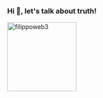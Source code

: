 ### Hi 👋, let's talk about truth!

<img height="160em" align="center" src="https://github-readme-stats.vercel.app/api?username=filippoweb3&show_icons=true&locale=en&count_private=true&theme=transparent" alt="filippoweb3" />
